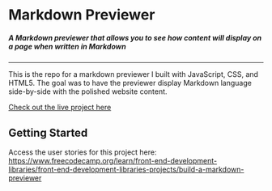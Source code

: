 # Markdown Previewer
##### _A Markdown previewer that allows you to see how content will display on a page when written in Markdown_
***

This is the repo for a markdown previewer I built with JavaScript, CSS, and HTML5. The goal was to have the previewer display Markdown language side-by-side with the polished website content.   

[Check out the live project here](https://codepen.io/murcam/full/QWMjMda) 


## Getting Started

Access the user stories for this project here: https://www.freecodecamp.org/learn/front-end-development-libraries/front-end-development-libraries-projects/build-a-markdown-previewer
